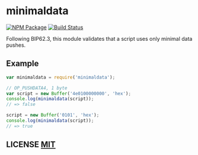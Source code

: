 # minimaldata

[![NPM Package](https://img.shields.io/npm/v/minimaldata.svg?style=flat-square)](https://www.npmjs.org/package/minimaldata)
[![Build Status](https://img.shields.io/travis/bitcoinjs/minimaldata.svg?branch=master&style=flat-square)](https://travis-ci.org/bitcoinjs/minimaldata)

Following BIP62.3, this module validates that a script uses only minimal data pushes.

## Example

```javascript
var minimaldata = require('minimaldata');

// OP_PUSHDATA4, 1 byte
var script = new Buffer('4e0100000000', 'hex');
console.log(minimaldata(script));
// => false

script = new Buffer('0101', 'hex');
console.log(minimaldata(script));
// => true
```

## LICENSE [MIT](LICENSE)
